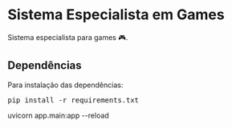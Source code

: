 # Sistema Especialista em Games
Sistema especialista para games 🎮.


## Dependências
Para instalação das dependências:
<pre>pip install -r requirements.txt</pre>

uvicorn app.main:app --reload
